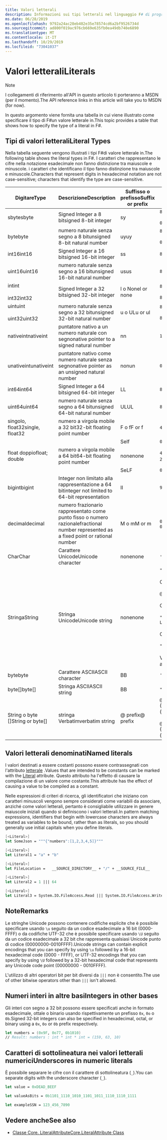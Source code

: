 ```yaml
---
title: Valori letterali
description: Informazioni sui tipi letterali nel linguaggio F# di programmazione.
ms.date: 06/28/2019
ms.openlocfilehash: 9792a24ac28eb402e35e78574cd6a2bf9526734d
ms.sourcegitcommit: ad800f019ac976cb669e635fb0ea49db740e6890
ms.translationtype: MT
ms.contentlocale: it-IT
ms.lasthandoff: 10/29/2019
ms.locfileid: "73041037"
---
```

# <a name="literals"></a><span data-ttu-id="2f5aa-103">Valori letterali</span><span class="sxs-lookup"><span data-stu-id="2f5aa-103">Literals</span></span>

> [!NOTE]
> <span data-ttu-id="2f5aa-104">I collegamenti di riferimento all'API in questo articolo ti porteranno a MSDN (per il momento).</span><span class="sxs-lookup"><span data-stu-id="2f5aa-104">The API reference links in this article will take you to MSDN (for now).</span></span>

<span data-ttu-id="2f5aa-105">In questo argomento viene fornita una tabella in cui viene illustrato come specificare il tipo di F#un valore letterale in.</span><span class="sxs-lookup"><span data-stu-id="2f5aa-105">This topic provides a table that shows how to specify the type of a literal in F#.</span></span>

## <a name="literal-types"></a><span data-ttu-id="2f5aa-106">Tipi di valori letterali</span><span class="sxs-lookup"><span data-stu-id="2f5aa-106">Literal Types</span></span>

<span data-ttu-id="2f5aa-107">Nella tabella seguente vengono illustrati i tipi F#di valore letterale in.</span><span class="sxs-lookup"><span data-stu-id="2f5aa-107">The following table shows the literal types in F#.</span></span> <span data-ttu-id="2f5aa-108">I caratteri che rappresentano le cifre nella notazione esadecimale non fanno distinzione tra maiuscole e minuscole. i caratteri che identificano il tipo fanno distinzione tra maiuscole e minuscole.</span><span class="sxs-lookup"><span data-stu-id="2f5aa-108">Characters that represent digits in hexadecimal notation are not case-sensitive; characters that identify the type are case-sensitive.</span></span>

|<span data-ttu-id="2f5aa-109">Digitare</span><span class="sxs-lookup"><span data-stu-id="2f5aa-109">Type</span></span>|<span data-ttu-id="2f5aa-110">Descrizione</span><span class="sxs-lookup"><span data-stu-id="2f5aa-110">Description</span></span>|<span data-ttu-id="2f5aa-111">Suffisso o prefisso</span><span class="sxs-lookup"><span data-stu-id="2f5aa-111">Suffix or prefix</span></span>|<span data-ttu-id="2f5aa-112">Esempi</span><span class="sxs-lookup"><span data-stu-id="2f5aa-112">Examples</span></span>|
|----|-----------|----------------|--------|
|<span data-ttu-id="2f5aa-113">sbyte</span><span class="sxs-lookup"><span data-stu-id="2f5aa-113">sbyte</span></span>|<span data-ttu-id="2f5aa-114">Signed Integer a 8 bit</span><span class="sxs-lookup"><span data-stu-id="2f5aa-114">signed 8-bit integer</span></span>|<span data-ttu-id="2f5aa-115">s</span><span class="sxs-lookup"><span data-stu-id="2f5aa-115">y</span></span>|`86y`<br /><br />`0b00000101y`|
|<span data-ttu-id="2f5aa-116">byte</span><span class="sxs-lookup"><span data-stu-id="2f5aa-116">byte</span></span>|<span data-ttu-id="2f5aa-117">numero naturale senza segno a 8 bit</span><span class="sxs-lookup"><span data-stu-id="2f5aa-117">unsigned 8-bit natural number</span></span>|<span data-ttu-id="2f5aa-118">uy</span><span class="sxs-lookup"><span data-stu-id="2f5aa-118">uy</span></span>|`86uy`<br /><br />`0b00000101uy`|
|<span data-ttu-id="2f5aa-119">int16</span><span class="sxs-lookup"><span data-stu-id="2f5aa-119">int16</span></span>|<span data-ttu-id="2f5aa-120">Signed Integer a 16 bit</span><span class="sxs-lookup"><span data-stu-id="2f5aa-120">signed 16-bit integer</span></span>|<span data-ttu-id="2f5aa-121">s</span><span class="sxs-lookup"><span data-stu-id="2f5aa-121">s</span></span>|`86s`|
|<span data-ttu-id="2f5aa-122">uint16</span><span class="sxs-lookup"><span data-stu-id="2f5aa-122">uint16</span></span>|<span data-ttu-id="2f5aa-123">numero naturale senza segno a 16 bit</span><span class="sxs-lookup"><span data-stu-id="2f5aa-123">unsigned 16-bit natural number</span></span>|<span data-ttu-id="2f5aa-124">us</span><span class="sxs-lookup"><span data-stu-id="2f5aa-124">us</span></span>|`86us`|
|<span data-ttu-id="2f5aa-125">int</span><span class="sxs-lookup"><span data-stu-id="2f5aa-125">int</span></span><br /><br /><span data-ttu-id="2f5aa-126">int32</span><span class="sxs-lookup"><span data-stu-id="2f5aa-126">int32</span></span>|<span data-ttu-id="2f5aa-127">Signed Integer a 32 bit</span><span class="sxs-lookup"><span data-stu-id="2f5aa-127">signed 32-bit integer</span></span>|<span data-ttu-id="2f5aa-128">l o None</span><span class="sxs-lookup"><span data-stu-id="2f5aa-128">l or none</span></span>|`86`<br /><br />`86l`|
|<span data-ttu-id="2f5aa-129">uint</span><span class="sxs-lookup"><span data-stu-id="2f5aa-129">uint</span></span><br /><br /><span data-ttu-id="2f5aa-130">uint32</span><span class="sxs-lookup"><span data-stu-id="2f5aa-130">uint32</span></span>|<span data-ttu-id="2f5aa-131">numero naturale senza segno a 32 bit</span><span class="sxs-lookup"><span data-stu-id="2f5aa-131">unsigned 32-bit natural number</span></span>|<span data-ttu-id="2f5aa-132">u o UL</span><span class="sxs-lookup"><span data-stu-id="2f5aa-132">u or ul</span></span>|`86u`<br /><br />`86ul`|
|<span data-ttu-id="2f5aa-133">nativeint</span><span class="sxs-lookup"><span data-stu-id="2f5aa-133">nativeint</span></span>|<span data-ttu-id="2f5aa-134">puntatore nativo a un numero naturale con segno</span><span class="sxs-lookup"><span data-stu-id="2f5aa-134">native pointer to a signed natural number</span></span>|<span data-ttu-id="2f5aa-135">n</span><span class="sxs-lookup"><span data-stu-id="2f5aa-135">n</span></span>|`123n`|
|<span data-ttu-id="2f5aa-136">unativeint</span><span class="sxs-lookup"><span data-stu-id="2f5aa-136">unativeint</span></span>|<span data-ttu-id="2f5aa-137">puntatore nativo come numero naturale senza segno</span><span class="sxs-lookup"><span data-stu-id="2f5aa-137">native pointer as an unsigned natural number</span></span>|<span data-ttu-id="2f5aa-138">non</span><span class="sxs-lookup"><span data-stu-id="2f5aa-138">un</span></span>|`0x00002D3Fun`|
|<span data-ttu-id="2f5aa-139">int64</span><span class="sxs-lookup"><span data-stu-id="2f5aa-139">int64</span></span>|<span data-ttu-id="2f5aa-140">Signed Integer a 64 bit</span><span class="sxs-lookup"><span data-stu-id="2f5aa-140">signed 64-bit integer</span></span>|<span data-ttu-id="2f5aa-141">L</span><span class="sxs-lookup"><span data-stu-id="2f5aa-141">L</span></span>|`86L`|
|<span data-ttu-id="2f5aa-142">uint64</span><span class="sxs-lookup"><span data-stu-id="2f5aa-142">uint64</span></span>|<span data-ttu-id="2f5aa-143">numero naturale senza segno a 64 bit</span><span class="sxs-lookup"><span data-stu-id="2f5aa-143">unsigned 64-bit natural number</span></span>|<span data-ttu-id="2f5aa-144">UL</span><span class="sxs-lookup"><span data-stu-id="2f5aa-144">UL</span></span>|`86UL`|
|<span data-ttu-id="2f5aa-145">singolo, float32</span><span class="sxs-lookup"><span data-stu-id="2f5aa-145">single, float32</span></span>|<span data-ttu-id="2f5aa-146">numero a virgola mobile a 32 bit</span><span class="sxs-lookup"><span data-stu-id="2f5aa-146">32-bit floating point number</span></span>|<span data-ttu-id="2f5aa-147">F o f</span><span class="sxs-lookup"><span data-stu-id="2f5aa-147">F or f</span></span>|<span data-ttu-id="2f5aa-148">`4.14F` o `4.14f`</span><span class="sxs-lookup"><span data-stu-id="2f5aa-148">`4.14F` or `4.14f`</span></span>|
|||<span data-ttu-id="2f5aa-149">Se</span><span class="sxs-lookup"><span data-stu-id="2f5aa-149">lf</span></span>|`0x00000000lf`|
|<span data-ttu-id="2f5aa-150">float doppio</span><span class="sxs-lookup"><span data-stu-id="2f5aa-150">float; double</span></span>|<span data-ttu-id="2f5aa-151">numero a virgola mobile a 64 bit</span><span class="sxs-lookup"><span data-stu-id="2f5aa-151">64-bit floating point number</span></span>|<span data-ttu-id="2f5aa-152">none</span><span class="sxs-lookup"><span data-stu-id="2f5aa-152">none</span></span>|<span data-ttu-id="2f5aa-153">`4.14` o `2.3E+32` o `2.3e+32`</span><span class="sxs-lookup"><span data-stu-id="2f5aa-153">`4.14` or `2.3E+32` or `2.3e+32`</span></span>|
|||<span data-ttu-id="2f5aa-154">Se</span><span class="sxs-lookup"><span data-stu-id="2f5aa-154">LF</span></span>|`0x0000000000000000LF`|
|<span data-ttu-id="2f5aa-155">bigint</span><span class="sxs-lookup"><span data-stu-id="2f5aa-155">bigint</span></span>|<span data-ttu-id="2f5aa-156">Integer non limitato alla rappresentazione a 64 bit</span><span class="sxs-lookup"><span data-stu-id="2f5aa-156">integer not limited to 64-bit representation</span></span>|<span data-ttu-id="2f5aa-157">I</span><span class="sxs-lookup"><span data-stu-id="2f5aa-157">I</span></span>|`9999999999999999999999999999I`|
|<span data-ttu-id="2f5aa-158">decimal</span><span class="sxs-lookup"><span data-stu-id="2f5aa-158">decimal</span></span>|<span data-ttu-id="2f5aa-159">numero frazionario rappresentato come punto fisso o numero razionale</span><span class="sxs-lookup"><span data-stu-id="2f5aa-159">fractional number represented as a fixed point or rational number</span></span>|<span data-ttu-id="2f5aa-160">M o m</span><span class="sxs-lookup"><span data-stu-id="2f5aa-160">M or m</span></span>|<span data-ttu-id="2f5aa-161">`0.7833M` o `0.7833m`</span><span class="sxs-lookup"><span data-stu-id="2f5aa-161">`0.7833M` or `0.7833m`</span></span>|
|<span data-ttu-id="2f5aa-162">Char</span><span class="sxs-lookup"><span data-stu-id="2f5aa-162">Char</span></span>|<span data-ttu-id="2f5aa-163">Carattere Unicode</span><span class="sxs-lookup"><span data-stu-id="2f5aa-163">Unicode character</span></span>|<span data-ttu-id="2f5aa-164">none</span><span class="sxs-lookup"><span data-stu-id="2f5aa-164">none</span></span>|<span data-ttu-id="2f5aa-165">`'a'` o `'\u0061'`</span><span class="sxs-lookup"><span data-stu-id="2f5aa-165">`'a'` or `'\u0061'`</span></span>|
|<span data-ttu-id="2f5aa-166">Stringa</span><span class="sxs-lookup"><span data-stu-id="2f5aa-166">String</span></span>|<span data-ttu-id="2f5aa-167">Stringa Unicode</span><span class="sxs-lookup"><span data-stu-id="2f5aa-167">Unicode string</span></span>|<span data-ttu-id="2f5aa-168">none</span><span class="sxs-lookup"><span data-stu-id="2f5aa-168">none</span></span>|`"text\n"`<br /><br /><span data-ttu-id="2f5aa-169">Oppure</span><span class="sxs-lookup"><span data-stu-id="2f5aa-169">or</span></span><br /><br />`@"c:\filename"`<br /><br /><span data-ttu-id="2f5aa-170">Oppure</span><span class="sxs-lookup"><span data-stu-id="2f5aa-170">or</span></span><br /><br />`"""<book title="Paradise Lost">"""`<br /><br /><span data-ttu-id="2f5aa-171">Oppure</span><span class="sxs-lookup"><span data-stu-id="2f5aa-171">or</span></span><br /><br />`"string1" + "string2"`<br /><br /><span data-ttu-id="2f5aa-172">Vedere anche [stringhe](Strings.md).</span><span class="sxs-lookup"><span data-stu-id="2f5aa-172">See also [Strings](Strings.md).</span></span>|
|<span data-ttu-id="2f5aa-173">byte</span><span class="sxs-lookup"><span data-stu-id="2f5aa-173">byte</span></span>|<span data-ttu-id="2f5aa-174">Carattere ASCII</span><span class="sxs-lookup"><span data-stu-id="2f5aa-174">ASCII character</span></span>|<span data-ttu-id="2f5aa-175">B</span><span class="sxs-lookup"><span data-stu-id="2f5aa-175">B</span></span>|`'a'B`|
|<span data-ttu-id="2f5aa-176">byte[]</span><span class="sxs-lookup"><span data-stu-id="2f5aa-176">byte[]</span></span>|<span data-ttu-id="2f5aa-177">Stringa ASCII</span><span class="sxs-lookup"><span data-stu-id="2f5aa-177">ASCII string</span></span>|<span data-ttu-id="2f5aa-178">B</span><span class="sxs-lookup"><span data-stu-id="2f5aa-178">B</span></span>|`"text"B`|
|<span data-ttu-id="2f5aa-179">String o byte []</span><span class="sxs-lookup"><span data-stu-id="2f5aa-179">String or byte[]</span></span>|<span data-ttu-id="2f5aa-180">stringa Verbatim</span><span class="sxs-lookup"><span data-stu-id="2f5aa-180">verbatim string</span></span>|<span data-ttu-id="2f5aa-181">@ prefix</span><span class="sxs-lookup"><span data-stu-id="2f5aa-181">@ prefix</span></span>|<span data-ttu-id="2f5aa-182">`@"\\server\share"` (Unicode)</span><span class="sxs-lookup"><span data-stu-id="2f5aa-182">`@"\\server\share"` (Unicode)</span></span><br /><br /><span data-ttu-id="2f5aa-183">`@"\\server\share"B` (ASCII)</span><span class="sxs-lookup"><span data-stu-id="2f5aa-183">`@"\\server\share"B` (ASCII)</span></span>|

## <a name="named-literals"></a><span data-ttu-id="2f5aa-184">Valori letterali denominati</span><span class="sxs-lookup"><span data-stu-id="2f5aa-184">Named literals</span></span>

<span data-ttu-id="2f5aa-185">I valori destinati a essere costanti possono essere contrassegnati con l'attributo [letterale](https://msdn.microsoft.com/library/465f36ce-d146-41c0-b425-679c509cd285) .</span><span class="sxs-lookup"><span data-stu-id="2f5aa-185">Values that are intended to be constants can be marked with the [Literal](https://msdn.microsoft.com/library/465f36ce-d146-41c0-b425-679c509cd285) attribute.</span></span> <span data-ttu-id="2f5aa-186">Questo attributo ha l'effetto di causare la compilazione di un valore come costante.</span><span class="sxs-lookup"><span data-stu-id="2f5aa-186">This attribute has the effect of causing a value to be compiled as a constant.</span></span>

<span data-ttu-id="2f5aa-187">Nelle espressioni di criteri di ricerca, gli identificatori che iniziano con caratteri minuscoli vengono sempre considerati come variabili da associare, anziché come valori letterali, pertanto è consigliabile utilizzare in genere maiuscole iniziali quando si definiscono i valori letterali.</span><span class="sxs-lookup"><span data-stu-id="2f5aa-187">In pattern matching expressions, identifiers that begin with lowercase characters are always treated as variables to be bound, rather than as literals, so you should generally use initial capitals when you define literals.</span></span>

```fsharp
[<Literal>]
let SomeJson = """{"numbers":[1,2,3,4,5]}"""

[<Literal>]
let Literal1 = "a" + "b"

[<Literal>]
let FileLocation =   __SOURCE_DIRECTORY__ + "/" + __SOURCE_FILE__

[<Literal>]
let Literal2 = 1 ||| 64

[<Literal>]
let Literal3 = System.IO.FileAccess.Read ||| System.IO.FileAccess.Write
```

## <a name="remarks"></a><span data-ttu-id="2f5aa-188">Note</span><span class="sxs-lookup"><span data-stu-id="2f5aa-188">Remarks</span></span>

<span data-ttu-id="2f5aa-189">Le stringhe Unicode possono contenere codifiche esplicite che è possibile specificare usando `\u` seguito da un codice esadecimale a 16 bit (0000-FFFF) o da codifiche UTF-32 che è possibile specificare usando `\U` seguito da un codice esadecimale a 32 bit che rappresenta qualsiasi Unicode punto di codice (00000000-0010FFFF).</span><span class="sxs-lookup"><span data-stu-id="2f5aa-189">Unicode strings can contain explicit encodings that you can specify by using `\u` followed by a 16-bit hexadecimal code (0000 - FFFF), or UTF-32 encodings that you can specify by using `\U` followed by a 32-bit hexadecimal code that represents any Unicode code point (00000000 - 0010FFFF).</span></span>

<span data-ttu-id="2f5aa-190">L'utilizzo di altri operatori bit per bit diversi da `|||` non è consentito.</span><span class="sxs-lookup"><span data-stu-id="2f5aa-190">The use of other bitwise operators other than `|||` isn't allowed.</span></span>

## <a name="integers-in-other-bases"></a><span data-ttu-id="2f5aa-191">Numeri interi in altre basi</span><span class="sxs-lookup"><span data-stu-id="2f5aa-191">Integers in other bases</span></span>

<span data-ttu-id="2f5aa-192">Gli interi con segno a 32 bit possono essere specificati anche in formato esadecimale, ottale o binario usando rispettivamente un prefisso `0x`, `0o` o `0b`.</span><span class="sxs-lookup"><span data-stu-id="2f5aa-192">Signed 32-bit integers can also be specified in hexadecimal, octal, or binary using a `0x`, `0o` or `0b` prefix respectively.</span></span>

```fsharp
let numbers = (0x9F, 0o77, 0b1010)
// Result: numbers : int * int * int = (159, 63, 10)
```

## <a name="underscores-in-numeric-literals"></a><span data-ttu-id="2f5aa-193">Caratteri di sottolineatura nei valori letterali numerici</span><span class="sxs-lookup"><span data-stu-id="2f5aa-193">Underscores in numeric literals</span></span>

<span data-ttu-id="2f5aa-194">È possibile separare le cifre con il carattere di sottolineatura (`_`).</span><span class="sxs-lookup"><span data-stu-id="2f5aa-194">You can separate digits with the underscore character (`_`).</span></span>

```fsharp
let value = 0xDEAD_BEEF

let valueAsBits = 0b1101_1110_1010_1101_1011_1110_1110_1111

let exampleSSN = 123_456_7890
```

## <a name="see-also"></a><span data-ttu-id="2f5aa-195">Vedere anche</span><span class="sxs-lookup"><span data-stu-id="2f5aa-195">See also</span></span>

- [<span data-ttu-id="2f5aa-196">Classe Core. LiteralAttribute</span><span class="sxs-lookup"><span data-stu-id="2f5aa-196">Core.LiteralAttribute Class</span></span>](https://msdn.microsoft.com/visualfsharpdocs/conceptual/core.literalattribute-class-%5bfsharp%5d)
